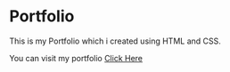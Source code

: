 # Portfolio

This is my Portfolio which i created using HTML and CSS.

You can visit my portfolio <a href="https://sumitkandpal3.github.io/Portfolio/" target="_blank">Click Here</a>

